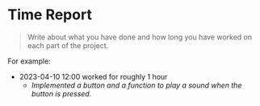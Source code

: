 # Time Report

> Write about what you have done and how long you have worked on each part of the project.

For example: 

- 2023-04-10 12:00 worked for roughly 1 hour
  - *Implemented a button and a function to play a sound when the button is pressed.*

